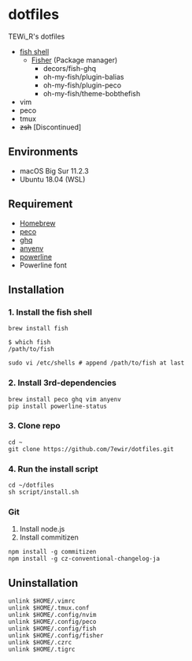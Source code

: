# dotfiles

TEWi_R's dotfiles

- [fish shell](https://fishshell.com/)
  - [Fisher](https://github.com/jorgebucaran/fisher) (Package manager)
    - decors/fish-ghq
    - oh-my-fish/plugin-balias
    - oh-my-fish/plugin-peco
    - oh-my-fish/theme-bobthefish
- vim
- peco
- tmux
- ~~zsh~~ [Discontinued]

## Environments

- macOS Big Sur 11.2.3
- Ubuntu 18.04 (WSL)

## Requirement

- [Homebrew](https://brew.sh/index_ja)
- [peco](https://github.com/peco/peco)
- [ghq](https://github.com/motemen/ghq)
- [anyenv](https://github.com/anyenv/anyenv)
- [powerline](https://github.com/powerline/powerline)
- Powerline font

## Installation

### 1. Install the fish shell

```shell
brew install fish
```

```shell
$ which fish
/path/to/fish
```

```shell
sudo vi /etc/shells # append /path/to/fish at last
```

### 2. Install 3rd-dependencies

```shell
brew install peco ghq vim anyenv
pip install powerline-status
```

### 3. Clone repo

```shell
cd ~
git clone https://github.com/7ewir/dotfiles.git
```

### 4. Run the install script

```shell
cd ~/dotfiles
sh script/install.sh
```

### Git

1. Install node.js
2. Install commitizen

```
npm install -g commitizen
npm install -g cz-conventional-changelog-ja
```

## Uninstallation

```shell
unlink $HOME/.vimrc
unlink $HOME/.tmux.conf
unlink $HOME/.config/nvim
unlink $HOME/.config/peco
unlink $HOME/.config/fish
unlink $HOME/.config/fisher
unlink $HOME/.czrc
unlink $HOME/.tigrc
```
